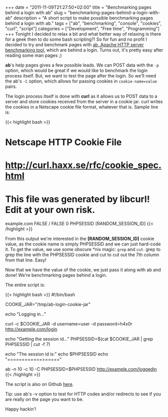 +++
date = "2011-11-09T21:27:50+02:00"
title = "Benchmarking pages behind a login with ab"
slug = "benchmarking-pages-behind-a-login-with-ab"
description = "A short script to make possible benchmarking pages behind a login with ab."
tags = ["ab", "benchmarking", "console", "cookies", "curl", "script"]
categories = ["Development", "Free time", "Programming"]
+++
Tonight I decided to relax a bit and what better way of relaxing is there for a geek then to do some bash scripting?! So for fun and no profit I decided to try and benchmark pages with <a href="http://httpd.apache.org/docs/2.0/programs/ab.html">ab, Apache HTTP server benchmarking tool</a>, which are behind a login. Turns out, it's pretty easy after reading some man pages ;)

<strong>ab</strong>'s help pages gives a few possible leads. We can POST data with the <code>-p</code> option, which would be great if we would like to benchmark the login process itself. But, we want to test the page after the login. So we'll need the ab's <code>-C</code> option, which allows for passing cookies in <code>cookie-name=value</code> pairs.

The login process itself is done with <strong>curl</strong> as it allows us to POST data to a server and store cookies received from the server in a cookie jar. curl writes the cookies in a Netscape cookie file format, whatever that is. Sample line is:

{{< highlight bash >}}
# Netscape HTTP Cookie File
# http://curl.haxx.se/rfc/cookie_spec.html
# This file was generated by libcurl! Edit at your own risk.

example.com	FALSE	/	FALSE	0	PHPSESSID	[RANDOM_SESSION_ID]
{{< /highlight >}}

From this output we're interested in the <strong>[RANDOM_SESSION_ID]</strong> cookie value, as the cookie name is simply PHPSESSID and we can just hard-code it. To get the value, we use some obscure *nix magic: <code>grep</code> and <code>cut</code>. grep to grep the line with the PHPSESSID cookie and cut to cut out the 7th column from that line. Easy!

Now that we have the value of the cookie, we just pass it along with ab and done! We're benchmarking pages behind a login.

The entire script is:

{{< highlight bash >}}
#!/bin/bash

COOKIE_JAR="/tmp/ab-login-cookie-jar"

echo "Logging in..."

curl -c $COOKIE_JAR -d username=user -d password=h4x0r http://example.com/login

echo "Getting the session id..."
PHPSESSID=$(cat $COOKIE_JAR | grep PHPSESSID | cut -f 7)

echo "The session id is:"
echo $PHPSESSID
echo "=================="

ab -n 10 -c 10 -C PHPSESSID=$PHPSESSID http://example.com/loggedin
{{< /highlight >}}

The script is also on Github <a href="https://github.com/robertbasic/blog-examples/tree/master/ab-login">here</a>.

Tip: use ab's -v option to test for HTTP codes and/or redirects to see if you are really on the page you want to be.

Happy hackin'!
